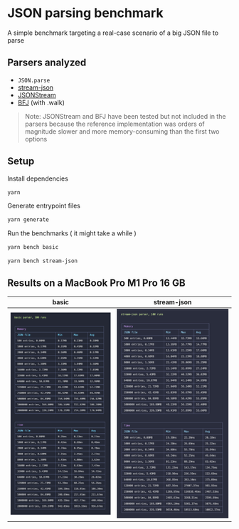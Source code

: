 # JSON parsing benchmark

A simple benchmark targeting a real-case scenario of a big JSON file to parse

## Parsers analyzed

- `JSON.parse`
- [stream-json](https://www.npmjs.com/package/stream-json)
- [JSONStream](https://www.npmjs.com/package/JSONStream)
- [BFJ](https://www.npmjs.com/package/bfj) (with .walk)

> Note: JSONStream and BFJ have been tested but not included in the parsers because the reference implementation was orders of magnitude slower and more memory-consuming than the first two options

## Setup

Install dependencies
```bash
yarn
```

Generate entrypoint files
```bash
yarn generate
```

Run the benchmarks ( it might take a while )
```bash
yarn bench basic
```
```bash
yarn bench stream-json
```

## Results on a MacBook Pro M1 Pro 16 GB

| basic | stream-json |
|----|----|
| <img src="./screenshots/basic.png" width="500"> |  <img src="./screenshots/stream-json.png" width="535"> |